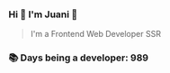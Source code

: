 ### Hi 👋 I&#39;m Juani 🦁

> I&#39;m a Frontend Web Developer SSR

### 📚 Days being a developer: 989
